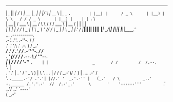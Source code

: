  ____  ____       _       _______  ____   ____  _       _______     ______             
|_   ||   _|     / \     |_   __ \|_  _| |_  _|/ \     |_   __ \   |_   _ `.       
  | |__| |      / _ \      | |__) | \ \   / / / _ \      | |__) |    | | `. \     
  |  __  |     / ___ \     |  __ /   \ \ / / / ___ \     |  __ /     | |  | |      
 _| |  | |_  _/ /   \ \_  _| |  \ \_  \ ' /_/ /   \ \_  _| |  \ \_  _| |_.' / 
|____||____||____| |____||____| |___|  \_/|____| |____||____| |___||______.'          
        _..._                                               .----------.  
     .-'_..._''.               .-''-.                      /          /   
   .' .'      '.\            .' .-.  )                    /   ______.'   
  / .'                      / .'  / /         .-''''-.   /   /_           
 . '                       (_/   / /         /  .--.  \ /      '''--.    
 | |                            / /         /  /    '-''___          `.   
 | |                   _       / /         /  /.--.        `'.         |  
 . '                 .' |     . '         /  ' _   \          )        | 
  \ '.          .   .   | /  / /    _.-')/   .' )   | ......-'        /  
   '. `._____.-'/ .'.'| |//.' '  _.'.-'' |   (_.'   / \          _..'`   
     `-.______ /.'.'.-'  //  /.-'_.'      \       '    '------'''        
              ` .'   \_.'/    _.'           `----'                       
                        ( _.-'                                            
                                                                          
